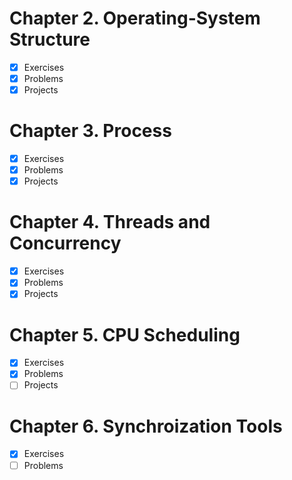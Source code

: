 # Chapter 2. Operating-System Structure

- [x] Exercises 
- [x] Problems 
- [x] Projects 

# Chapter 3. Process

- [x] Exercises 
- [x] Problems 
- [x] Projects 

# Chapter 4. Threads and Concurrency

- [x] Exercises 
- [x] Problems 
- [x] Projects

# Chapter 5. CPU Scheduling

- [x] Exercises 
- [x] Problems 
- [ ] Projects

# Chapter 6. Synchroization Tools

- [x] Exercises 
- [ ] Problems 
